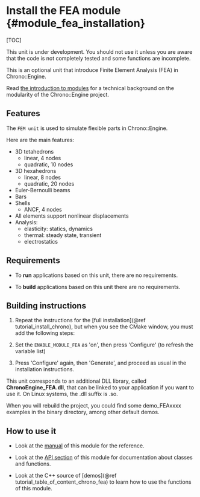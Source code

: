 Install the FEA module {#module_fea_installation}
==========================

[TOC]

<div class="ce-warning">
This unit is under development. 
You should not use it unless you are aware that the code is 
not completely tested and some functions are incomplete. 
</div>

This is an optional unit that introduce Finite Element Analysis (FEA) in Chrono::Engine.

Read [the introduction to modules](modularity.html) for a technical 
background on the modularity of the Chrono::Engine project.


## Features

The ```FEM unit``` is used to simulate flexible parts in Chrono::Engine.

Here are the main features:

- 3D tetahedrons
	- linear, 4 nodes
	- quadratic, 10 nodes
- 3D hexahedrons
	- linear, 8 nodes
	- quadratic, 20 nodes
- Euler-Bernoulli beams
- Bars
- Shells
	- ANCF, 4 nodes
- All elements support nonlinear displacements
- Analysis:
	- elasticity: statics, dynamics
	- thermal: steady state, transient
	- electrostatics


## Requirements

- To **run** applications based on this unit, there are no requirements. 

- To **build** applications based on this unit there are no requirements.


## Building instructions

1. Repeat the instructions for the [full installation](@ref tutorial_install_chrono), but when you see 
   the CMake window, you must add the following steps:
   
2. Set the `ENABLE_MODULE_FEA` as 'on', then press 'Configure' (to refresh the variable list) 
 
3. Press 'Configure' again, then 'Generate', and proceed as usual in the installation instructions.

This unit corresponds to an additional DLL library, 
called **ChronoEngine_FEA.dll**, that can be linked to your application 
if you want to use it. On Linux systems, the .dll suffix is .so.

When you will rebuild the project, you could find some demo_FEAxxxx examples in the 
binary directory, among other default demos. 


## How to use it

- Look at the [manual](manual_fea.html) of this module for the reference.

- Look at the [API section](group__fea__module.html) of this module for documentation about classes and functions.

- Look at the C++ source of [demos](@ref tutorial_table_of_content_chrono_fea) to learn how to use the functions of this module.
